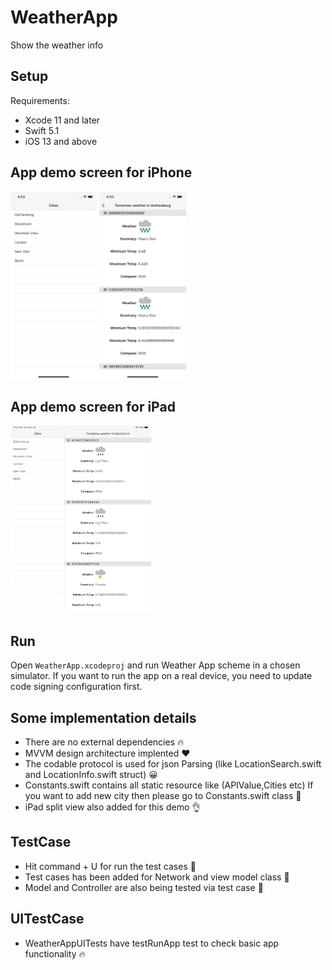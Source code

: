 # WeatherApp
Show the weather info 

## Setup
Requirements: 

- Xcode 11 and later
- Swift 5.1
- iOS 13 and above

## App demo screen for iPhone

<img src="Simulator Screen Shot - iPhone 11 - 2020-11-29 at 16.53.20.png" height="300"> <img src="Simulator Screen Shot - iPhone 11 - 2020-11-29 at 16.53.36.png" height="300">

## App demo screen for iPad
<img src="Simulator Screen Shot - iPad Air (3rd generation) - 2020-11-30 at 11.00.35.png" height="300">

## Run

Open `WeatherApp.xcodeproj` and run Weather App scheme in a chosen simulator. If you want to run the app on a real device, you need to update code signing configuration first.


## Some implementation details
- There are no external dependencies 🔥
- MVVM design architecture implented ❤️
- The codable protocol is used for json Parsing (like LocationSearch.swift and LocationInfo.swift struct) 😀
- Constants.swift contains all static resource like (APIValue,Cities etc) If you want to add new city then please go to Constants.swift class 🙂
- iPad split view also added for this demo 👌

## TestCase
- Hit command + U for run the test cases 🚀
- Test cases has been added for Network and view model class 🚀
- Model and Controller are also being tested via test case 🚀


## UITestCase
- WeatherAppUITests have testRunApp test to check basic app functionality 🔥
